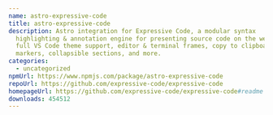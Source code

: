 ```yaml
---
name: astro-expressive-code
title: astro-expressive-code
description: Astro integration for Expressive Code, a modular syntax
  highlighting & annotation engine for presenting source code on the web. Offers
  full VS Code theme support, editor & terminal frames, copy to clipboard, text
  markers, collapsible sections, and more.
categories:
  - uncategorized
npmUrl: https://www.npmjs.com/package/astro-expressive-code
repoUrl: https://github.com/expressive-code/expressive-code
homepageUrl: https://github.com/expressive-code/expressive-code#readme
downloads: 454512
---
```

